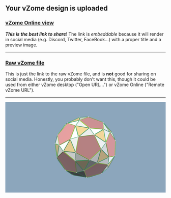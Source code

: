 ## Your vZome design is uploaded

### [vZome Online view][embed]

***This is the best link to share***!  The link is *embeddable* because it will render in social media (e.g. Discord, Twitter, FaceBook...) with a proper title and a preview image.

---

### [Raw vZome file][raw]

This is just the link to the raw vZome file, and is **not** good for
sharing on social media.
Honestly, you probably don't want this, though it could be used from either
vZome desktop ("Open URL...") or vZome Online ("Remote vZome URL").

---

![Image](<ZOME-ball_projections.png>)


[embed]: <https://vzome.com/app/embed.py?url=https://raw.githubusercontent.com/domdib/vzome-sharing/main/2021/08/01/12-59-52-ZOME-ball_projections/ZOME-ball_projections.vZome>
[raw]: <https://raw.githubusercontent.com/domdib/vzome-sharing/main/2021/08/01/12-59-52-ZOME-ball_projections/ZOME-ball_projections.vZome>
